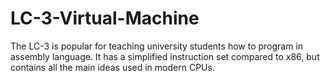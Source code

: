 # LC-3-Virtual-Machine
The LC-3 is popular for teaching university students how to program in assembly language. It has a simplified instruction set compared to x86, but contains all the main ideas used in modern CPUs.
